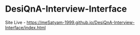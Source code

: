# DesiQnA-Interview-Interface

Site Live - https://meSatyam-1999.github.io/DesiQnA-Interview-Interface/index.html
